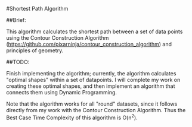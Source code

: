 #Shortest Path Algorithm

##Brief:

This algorithm calculates the shortest path between a set of data points
using the Contour Construction Algorithm (https://github.com/pixarninja/contour_construction_algorithm) and principles
of geometry.

##TODO:

Finish implementing the algorithm; currently, the algorithm calculates
"optimal shapes" within a set of datapoints. I will complete my work on
creating these optimal shapes, and then implement an algorithm that
connects them using Dynamic Programming.

Note that the algorithm works for all "round" datasets, since it follows
directly from my work with the Contour Construction Algorithm. Thus
the Best Case Time Complexity of this algorithm is O(n<sup>2</sup>).
